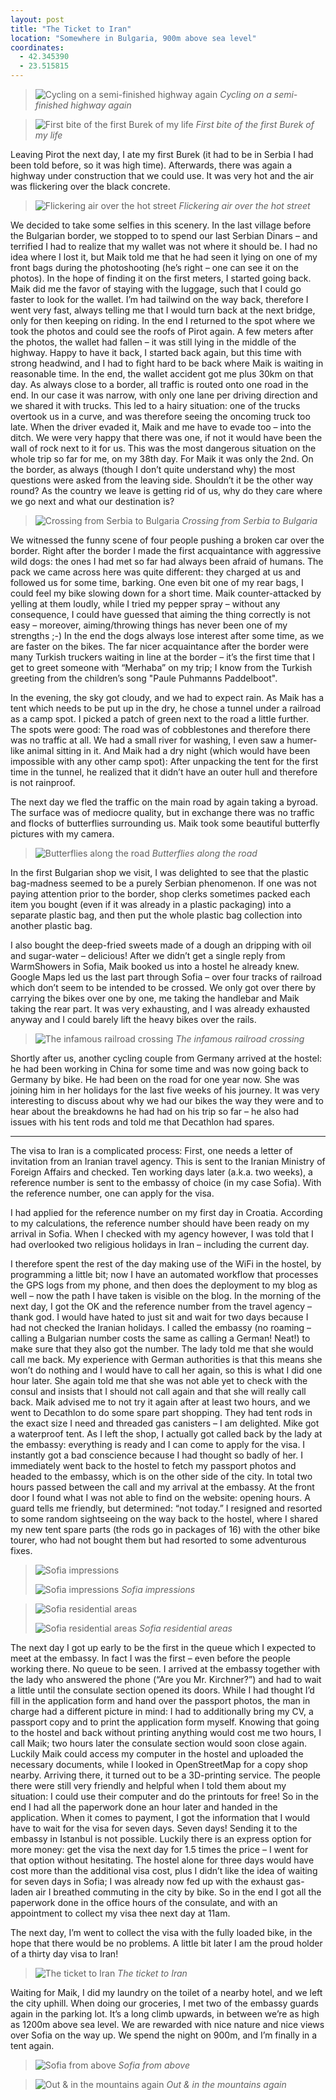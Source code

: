 ```yaml
---
layout: post
title: "The Ticket to Iran"
location: "Somewhere in Bulgaria, 900m above sea level"
coordinates:
  - 42.345390
  - 23.515815
---
```

> ![Cycling on a semi-finished highway again](/images/IMG_2715.JPG)
> *Cycling on a semi-finished highway again*

> ![First bite of the first Burek of my life](/images/IMG_2692.JPG)
> *First bite of the first Burek of my life*

Leaving Pirot the next day, I ate my first Burek (it had to be in Serbia I had been told before, so it was high time). Afterwards, there was again a highway under construction that we could use. It was very hot and the air was flickering over the black concrete.

> ![Flickering air over the hot street](/images/IMG_2716.JPG)
> *Flickering air over the hot street*

We decided to take some selfies in this scenery. In the last village before the Bulgarian border, we stopped to to spend our last Serbian Dinars – and terrified I had to realize that my wallet was not where it should be. I had no idea where I lost it, but Maik told me that he had seen it lying on one of my front bags during the photoshooting (he’s right – one can see it on the photos). In the hope of finding it on the first meters, I started going back. Maik did me the favor of staying with the luggage, such that I could go faster to look for the wallet. I’m had tailwind on the way back, therefore I went very fast, always telling me that I would turn back at the next bridge, only for then keeping on riding. In the end I returned to the spot where we took the photos and could see the roofs of Pirot again. A few meters after the photos, the wallet had fallen – it was still lying in the middle of the highway. Happy to have it back, I started back again, but this time with strong headwind, and I had to fight hard to be back where Maik is waiting in reasonable time. In the end, the wallet accident got me plus 30km on that day. As always close to a border, all traffic is routed onto one road in the end. In our case it was narrow, with only one lane per driving direction and we shared it with trucks. This led to a hairy situation: one of the trucks overtook us in a curve, and was therefore seeing the oncoming truck too late. When the driver evaded it, Maik and me have to evade too – into the ditch. We were very happy that there was one, if not it would have been the wall of rock next to it for us. This was the most dangerous situation on the whole trip so far for me, on my 38th day. For Maik it was only the 2nd. On the border, as always (though I don’t quite understand why) the most questions were asked from the leaving side. Shouldn’t it be the other way round? As the country we leave is getting rid of us, why do they care where we go next and what our destination is?

> ![Crossing from Serbia to Bulgaria](/images/IMG_2719.JPG)
> *Crossing from Serbia to Bulgaria*

We witnessed the funny scene of four people pushing a broken car over the border. Right after the border I made the first acquaintance with aggressive wild dogs: the ones I had met so far had always been afraid of humans. The pack we came across here was quite different: they charged at us and followed us for some time, barking. One even bit one of my rear bags, I could feel my bike slowing down for a short time. Maik counter-attacked by yelling at them loudly, while I tried my pepper spray – without any consequence, I could have guessed that aiming the thing correctly is not easy – moreover, aiming/throwing things has never been one of my strengths ;-) In the end the dogs always lose interest after some time, as we are faster on the bikes. The far nicer acquaintance after the border were many Turkish truckers waiting in line at the border – it’s the first time that I get to greet someone with “Merhaba” on my trip; I know from the Turkish greeting from the children’s song "Paule Puhmanns Paddelboot".

In the evening, the sky got cloudy, and we had to expect rain. As Maik has a tent which needs to be put up in the dry, he chose a tunnel under a railroad as a camp spot. I picked a patch of green next to the road a little further. The spots were good: The road was of cobblestones and therefore there was no traffic at all. We had a small river for washing, I even saw a humer-like animal sitting in it. And Maik had a dry night (which would have been impossible with any other camp spot): After unpacking the tent for the first time in the tunnel, he realized that it didn’t have an outer hull and therefore is not rainproof.

The next day we fled the traffic on the main road by again taking a byroad. The surface was of mediocre quality, but in exchange there was no traffic and flocks of butterflies surrounding us. Maik took some beautiful butterfly pictures with my camera.

> ![Butterflies along the road](/images/IMG_2728.JPG)
> *Butterflies along the road*

In the first Bulgarian shop we visit, I was delighted to see that the plastic bag-madness seemed to be a purely Serbian phenomenon. If one was not paying attention prior to the border, shop clerks sometimes packed each item you bought (even if it was already in a plastic packaging) into a separate plastic bag, and then put the whole plastic bag collection into another plastic bag. 

I also bought the deep-fried sweets made of a dough an dripping with oil and sugar-water – delicious! After we didn’t get a single reply from WarmShowers in Sofia, Maik booked us into a hostel he already knew. Google Maps led us the last part through Sofia – over four tracks of railroad which don’t seem to be intended to be crossed. We only got over there by carrying the bikes over one by one, me taking the handlebar and Maik taking the rear part. It was very exhausting, and I was already exhausted anyway and I could barely lift the heavy bikes over the rails.

> ![The infamous railroad crossing](/images/IMG_2731.JPG)
> *The infamous railroad crossing*

Shortly after us, another cycling couple from Germany arrived at the hostel: he had been working in China for some time and was now going back to Germany by bike. He had been on the road for one year now. She was joining him in her holidays for the last five weeks of his journey. It was very interesting to discuss about why we had our bikes the way they were and to hear about the breakdowns he had had on his trip so far – he also had issues with his tent rods and told me that Decathlon had spares.

* * *

The visa to Iran is a complicated process: First, one needs a letter of invitation from an Iranian travel agency. This is sent to the Iranian Ministry of Foreign Affairs and checked. Ten working days later (a.k.a. two weeks), a reference number is sent to the embassy of choice (in my case Sofia). With the reference number, one can apply for the visa.

I had applied for the reference number on my first day in Croatia. According to my calculations, the reference number should have been ready on my arrival in Sofia. When I checked with my agency however, I was told that I had overlooked two religious holidays in Iran – including the current day.

I therefore spent the rest of the day making use of the WiFi in the hostel, by programming a little bit; now I have an automated workflow that processes the GPS logs from my phone, and then does the deployment to my blog as well – now the path I have taken is visible on the blog. In the morning of the next day, I got the OK and the reference number from the travel agency – thank god. I would have hated to just sit and wait for two days because I had not checked the Iranian holidays. I called the embassy (no roaming – calling a Bulgarian number costs the same as calling a German! Neat!) to make sure that they also got the number. The lady told me that she would call me back. My experience with German authorities is that this means she won’t do nothing and I would have to call her again, so this is what I did one hour later. She again told me that she was not able yet to check with the consul and insists that I should not call again and that she will really call back. Maik advised me to not try it again after at least two hours, and we went to Decathlon to do some spare part shopping. They had tent rods in the exact size I need and threaded gas canisters – I am delighted. Mike got a waterproof tent. As I left the shop, I actually got called back by the lady at the embassy: everything is ready and I can come to apply for the visa. I instantly got a bad conscience because I had thought so badly of her. I immediately went back to the hostel to fetch my passport photos and headed to the embassy, which is on the other side of the city. In total two hours passed between the call and my arrival at the embassy. At the front door I found what I was not able to find on the website: opening hours. A guard tells me friendly, but determined: “not today.” I resigned and resorted to some random sightseeing on the way back to the hostel, where I shared my new tent spare parts (the rods go in packages of 16) with the other bike tourer, who had not bought them but had resorted to some adventurous fixes.

> ![Sofia impressions](/images/IMG_2733.JPG)
>
> ![Sofia impressions](/images/IMG_2740.JPG)
> *Sofia impressions*

> ![Sofia residential areas](/images/IMG_2752.JPG)
>
> ![Sofia residential areas](/images/IMG_2748.JPG)
> *Sofia residential areas*

The next day I got up early to be the first in the queue which I expected to meet at the embassy. In fact I was the first – even before the people working there. No queue to be seen. I arrived at the embassy together with the lady who answered the phone (“Are you Mr. Kirchner?”) and had to wait a little until the consulate section opened its doors. While I had thought I’d fill in the application form and hand over the passport photos, the man in charge had a different picture in mind: I had to additionally bring my CV, a passport copy and to print the application form myself. Knowing that going to the hostel and back without printing anything would cost me two hours, I call Maik; two hours later the consulate section would soon close again. Luckily Maik could access my computer in the hostel and uploaded the necessary documents, while I looked in OpenStreetMap for a copy shop nearby. Arriving there, it turned out to be a 3D-printing service. The people there were still very friendly and helpful when I told them about my situation: I could use their computer and do the printouts for free! So in the end I had all the paperwork done an hour later and handed in the application. When it comes to payment, I got the information that I would have to wait for the visa for seven days. Seven days! Sending it to the embassy in Istanbul is not possible. Luckily there is an express option for more money: get the visa the next day for 1.5 times the price – I went for that option without hesitating. The hostel alone for three days would have cost more than the additional visa cost, plus I didn’t like the idea of waiting for seven days in Sofia; I was already now fed up with the exhaust gas-laden air I breathed commuting in the city by bike. So in the end I got all the paperwork done in the office hours of the consulate, and with an appointment to collect my visa thee next day at 11am.

The next day, I’m went to collect the visa with the fully loaded bike, in the hope that there would be no problems. A little bit later I am the proud holder of a thirty day visa to Iran!

> ![The ticket to Iran](/images/IMG_2755.JPG)
> *The ticket to Iran*

Waiting for Maik, I did my laundry on the toilet of a nearby hotel, and we left the city uphill. When doing our groceries, I met two of the embassy guards again in the parking lot. It’s a long climb upwards, in between we’re as high as 1200m above sea level. We are rewarded with nice nature and nice views over Sofia on the way up. We spend the night on 900m, and I’m finally in a tent again.

> ![Sofia from above](/images/IMG_2758.JPG)
> *Sofia from above*

> ![Out & in the mountains again](/images/IMG_2764.JPG)
> *Out & in the mountains again*
